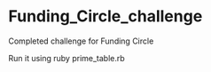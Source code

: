 # Funding_Circle_challenge
Completed challenge for Funding Circle

Run it using ruby prime_table.rb
